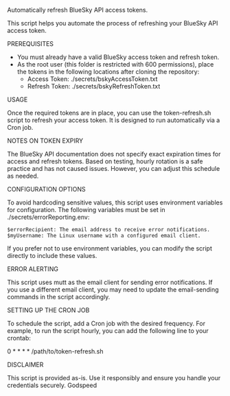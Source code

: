 Automatically refresh BlueSky API access tokens.

This script helps you automate the process of refreshing your BlueSky API access token.

PREREQUISITES

- You must already have a valid BlueSky access token and refresh token.
- As the root user (this folder is restricted with 600 permissions), place the tokens in the following locations after cloning the repository:
  - Access Token: ./secrets/bskyAccessToken.txt
  - Refresh Token: ./secrets/bskyRefreshToken.txt


USAGE

Once the required tokens are in place, you can use the token-refresh.sh script to refresh your access token. It is designed to run automatically via a Cron job.

NOTES ON TOKEN EXPIRY

The BlueSky API documentation does not specify exact expiration times for access and refresh tokens. Based on testing, hourly rotation is a safe practice and has not caused issues. However, you can adjust this schedule as needed.

CONFIGURATION OPTIONS

To avoid hardcoding sensitive values, this script uses environment variables for configuration. The following variables must be set in ./secrets/errorReporting.env:

    $errorRecipient: The email address to receive error notifications.
    $myUsername: The Linux username with a configured email client.

If you prefer not to use environment variables, you can modify the script directly to include these values.

ERROR ALERTING

This script uses mutt as the email client for sending error notifications. If you use a different email client, you may need to update the email-sending commands in the script accordingly.

SETTING UP THE CRON JOB

To schedule the script, add a Cron job with the desired frequency. For example, to run the script hourly, you can add the following line to your crontab:

0 * * * * /path/to/token-refresh.sh  

DISCLAIMER

This script is provided as-is. Use it responsibly and ensure you handle your credentials securely. Godspeed
